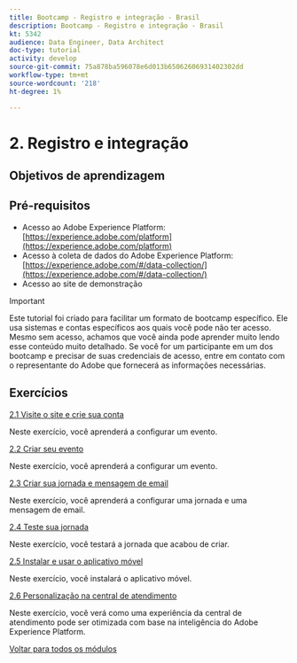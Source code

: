 ```yaml
---
title: Bootcamp - Registro e integração - Brasil
description: Bootcamp - Registro e integração - Brasil
kt: 5342
audience: Data Engineer, Data Architect
doc-type: tutorial
activity: develop
source-git-commit: 75a878ba596078e6d013b65062606931402302dd
workflow-type: tm+mt
source-wordcount: '218'
ht-degree: 1%

---
```


# 2. Registro e integração

## Objetivos de aprendizagem

## Pré-requisitos

- Acesso ao Adobe Experience Platform: [https://experience.adobe.com/platform](https://experience.adobe.com/platform)
- Acesso à coleta de dados do Adobe Experience Platform: [https://experience.adobe.com/#/data-collection/](https://experience.adobe.com/#/data-collection/)
- Acesso ao site de demonstração

>[!IMPORTANT]
>
>Este tutorial foi criado para facilitar um formato de bootcamp específico. Ele usa sistemas e contas específicos aos quais você pode não ter acesso. Mesmo sem acesso, achamos que você ainda pode aprender muito lendo esse conteúdo muito detalhado. Se você for um participante em um dos bootcamp e precisar de suas credenciais de acesso, entre em contato com o representante do Adobe que fornecerá as informações necessárias.

## Exercícios

[2.1 Visite o site e crie sua conta](./ex1.md)

Neste exercício, você aprenderá a configurar um evento.

[2.2 Criar seu evento](./ex2.md)

Neste exercício, você aprenderá a configurar um evento.

[2.3 Criar sua jornada e mensagem de email](./ex3.md)

Neste exercício, você aprenderá a configurar uma jornada e uma mensagem de email.

[2.4 Teste sua jornada](./ex4.md)

Neste exercício, você testará a jornada que acabou de criar.

[2.5 Instalar e usar o aplicativo móvel](./ex5.md)

Neste exercício, você instalará o aplicativo móvel.

[2.6 Personalização na central de atendimento](./ex6.md)

Neste exercício, você verá como uma experiência da central de atendimento pode ser otimizada com base na inteligência do Adobe Experience Platform.

[Voltar para todos os módulos](../../overview.md)
